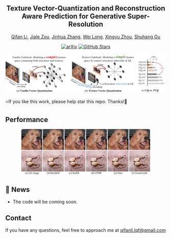<div align="center">


<h2>
Texture Vector-Quantization and Reconstruction Aware Prediction for Generative Super-Resolution
</h2>

[Qifan Li](),  [Jiale Zou](https://github.com/Sean2CS),  [Jinhua Zhang](https://scholar.google.com/citations?user=tyYxiXoAAAAJ),  [Wei Long](https://scholar.google.com/citations?user=CsVTBJoAAAAJ), [Xingyu Zhou](https://scholar.google.com/citations?user=dgO3CyMAAAAJ&hl=zh-CN&oi=sra),  [Shuhang Gu](https://scholar.google.com/citations?user=-kSTt40AAAAJ)

[![arXiv](https://img.shields.io/badge/arXiv-2509.23774-b31b1b.svg)](https://arxiv.org/pdf/2509.23774)
[![GitHub Stars](https://img.shields.io/github/stars/LabShuHangGU/TVQ-RAP?style=social)](https://github.com/LabShuHangGU/TVQ-RAP)

</div>
<img src="assert/pipeline1.png" style="border-radius: 8px">

⭐If you like this work, please help star this repo. Thanks!🤗
 

## Performance
<p align="center">
    <img src="assert/vis.png" style="border-radius: 5px"
    width="80%">
</p>



## <a name="news"></a> 📰 News
- The code will be coming soon.


<!-- ## <a name="cite"></a> 🥰 Citation

Please cite us if our work is useful for your research.

```
@article{zhang2025mvar,
  title={MVAR: Visual Autoregressive Modeling with Scale and Spatial Markovian Conditioning},
  author={Zhang, Jinhua and Long, Wei and Han, Minghao and You, Weiyi and Gu, Shuhang},
  journal={arXiv preprint arXiv:2505.12742},
  year={2025}
}
``` -->


## Contact

If you have any questions, feel free to approach me at qifanli.lqf@gmail.com 

